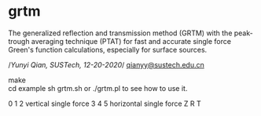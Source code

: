 # grtm 
The generalized reflection and transmission method (GRTM) with the peak-trough averaging technique (PTAT) for fast and accurate single force Green's function calculations, especially for surface sources.

/*Yunyi Qian, SUSTech, 12-20-2020*/
qianyy@sustech.edu.cn

make  
cd example
sh grtm.sh or ./grtm.pl to see how to use it.

0 1 2 vertical single force 
3 4 5 horizontal single force
Z R T
